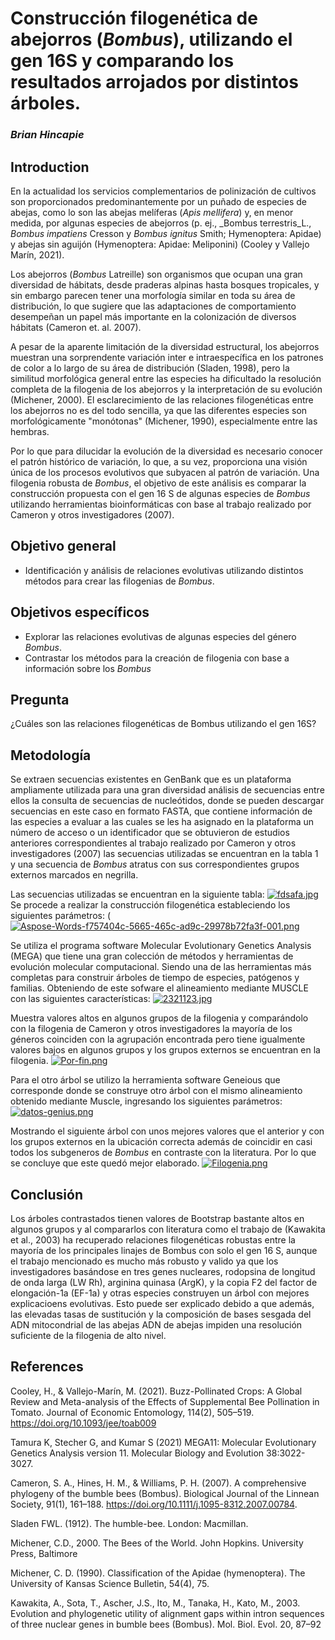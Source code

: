 # Construcción filogenética de abejorros (_Bombus_), utilizando el gen 16S y comparando los resultados arrojados por distintos árboles. 
### _Brian Hincapie_

## Introduction
En la actualidad los servicios complementarios de polinización de cultivos son proporcionados predominantemente por un puñado de especies de abejas, como lo son las abejas melíferas (_Apis mellifera_) y, en menor medida, por algunas especies de abejorros (p. ej., _Bombus terrestris_L., _Bombus impatiens_ Cresson y _Bombus ignitus_ Smith; Hymenoptera: Apidae) y abejas sin aguijón (Hymenoptera: Apidae: Meliponini) (Cooley y Vallejo Marín, 2021).

Los abejorros (_Bombus_ Latreille) son organismos que ocupan una gran diversidad de hábitats, desde praderas alpinas hasta bosques tropicales, y sin embargo parecen tener una morfología similar en toda su área de distribución, lo que sugiere que las adaptaciones de comportamiento desempeñan un papel más importante en la colonización de diversos hábitats (Cameron et. al. 2007).

A pesar de la aparente limitación de la diversidad estructural, los abejorros muestran una sorprendente variación inter e intraespecífica en los patrones de color a lo largo de su área de distribución (Sladen, 1998), pero la similitud morfológica general entre las especies ha dificultado la resolución completa de la filogenia de los abejorros y la interpretación de su evolución (Michener, 2000). El esclarecimiento de las relaciones filogenéticas entre los abejorros no es del todo sencilla, ya que las diferentes especies son morfológicamente "monótonas" (Michener, 1990), especialmente entre las hembras.


Por lo que para dilucidar la evolución de la diversidad es necesario conocer el patrón histórico de variación, lo que, a su vez, proporciona una visión única de los procesos evolutivos que subyacen al patrón de variación. Una filogenia robusta de _Bombus_, el objetivo de este análisis es comparar la construcción propuesta con el gen 16 S de algunas especies de _Bombus_ utilizando herramientas bioinformáticas con base al trabajo realizado por Cameron y otros investigadores (2007). 
## Objetivo general 
- Identificación y análisis de relaciones evolutivas utilizando distintos métodos para crear las filogenias de _Bombus_.

## Objetivos específicos 
- Explorar las relaciones evolutivas de algunas especies del género _Bombus_.
- Contrastar los métodos para la creación de filogenia con base a información sobre los _Bombus_

## Pregunta 
¿Cuáles son las relaciones filogenéticas de Bombus utilizando el gen 16S?

## Metodología
Se extraen secuencias existentes en GenBank que es un plataforma ampliamente utilizada para una gran diversidad análisis de secuencias entre ellos la consulta de secuencias de nucleótidos, donde se pueden descargar secuencias en este caso en formato FASTA, que contiene información de las especies a evaluar a las cuales se les ha asignado en la plataforma un  número de acceso o un identificador que se obtuvieron de estudios anteriores correspondientes al trabajo realizado por Cameron y otros investigadores (2007) las secuencias utilizadas se encuentran en la tabla 1 y una secuencia de _Bombus_ atratus con sus correspondientes grupos externos marcados en negrilla.

Las secuencias utilizadas se encuentran en la siguiente tabla:
[![fdsafa.jpg](https://i.postimg.cc/vTkm2g7k/fdsafa.jpg)](https://postimg.cc/wR5H7BGQ)
Se procede a realizar la construcción filogenética estableciendo los siguientes parámetros:
([![Aspose-Words-f757404c-5665-465c-ad9c-29978b72fa3f-001.png](https://i.postimg.cc/sDsDnzRT/Aspose-Words-f757404c-5665-465c-ad9c-29978b72fa3f-001.png)](https://postimg.cc/ThN6wZ1b)

Se utiliza el programa software Molecular Evolutionary Genetics Analysis (MEGA) que tiene una gran colección de métodos y herramientas de evolución molecular computacional. Siendo una de las herramientas más completas para construir árboles de tiempo de especies, patógenos y familias. Obteniendo de este sofware el alineamiento mediante MUSCLE con las siguientes características:
[![2321123.jpg](https://i.postimg.cc/1zrZVn8P/2321123.jpg)](https://postimg.cc/qtqF97cZ)

Muestra valores altos en algunos grupos de la filogenia y comparándolo con la filogenia de Cameron y otros investigadores la mayoría de los géneros coinciden con la agrupación encontrada pero tiene igualmente valores bajos en algunos grupos y los grupos externos se encuentran en la filogenia. 
[![Por-fin.png](https://i.postimg.cc/9XtqXJmN/Por-fin.png)](https://postimg.cc/yWxNvhSF)

Para el otro árbol se utilizo la herramienta software Geneious que corresponde donde se construye otro árbol con el mismo alineamiento obtenido mediante Muscle, ingresando los siguientes parámetros: 
[![datos-genius.png](https://i.postimg.cc/25SxnyGh/datos-genius.png)](https://postimg.cc/68FRX9Dp)

Mostrando el siguiente árbol con unos mejores valores que el anterior y con los grupos externos en la ubicación correcta además de coincidir en casi todos los subgeneros de _Bombus_ en contraste con la literatura. Por lo que se concluye que este quedó mejor elaborado. 
[![Filogenia.png](https://i.postimg.cc/xCkyFZWd/Filogenia.png)](https://postimg.cc/Kk2M10cX)


## Conclusión
Los árboles contrastados tienen valores de Bootstrap bastante altos en algunos grupos y al compararlos con literatura como el trabajo de (Kawakita et al., 2003) ha recuperado relaciones filogenéticas robustas entre la mayoría de los principales linajes de Bombus con solo el gen 16 S, aunque el trabajo mencionado es mucho más robusto y valido ya que los investigadores basándose en tres genes nucleares, rodopsina de longitud de onda larga (LW Rh), arginina quinasa (ArgK), y la copia F2 del factor de elongación-1a (EF-1a) y otras especies construyen un árbol con mejores explicacioens evolutivas. Esto puede ser explicado debido a que además, las elevadas tasas de sustitución y la composición de bases sesgada del ADN mitocondrial de las abejas ADN de abejas impiden una resolución suficiente de la filogenia de alto nivel.
## References
Cooley, H., & Vallejo-Marín, M. (2021). Buzz-Pollinated Crops: A Global Review and Meta-analysis of the Effects of Supplemental Bee Pollination in Tomato. Journal of Economic Entomology, 114(2), 505–519. https://doi.org/10.1093/jee/toab009 

Tamura K, Stecher G, and Kumar S (2021) MEGA11: Molecular Evolutionary Genetics Analysis version 11. Molecular Biology and Evolution 38:3022-3027.

Cameron, S. A., Hines, H. M., & Williams, P. H. (2007). A comprehensive phylogeny of the bumble bees (Bombus). Biological Journal of the Linnean Society, 91(1), 161–188. https://doi.org/10.1111/j.1095-8312.2007.00784.

Sladen FWL. (1912). The humble-bee. London: Macmillan.

Michener, C.D., 2000. The Bees of the World. John Hopkins. University Press, Baltimore

Michener, C. D. (1990). Classification of the Apidae (hymenoptera). The University of Kansas Science Bulletin, 54(4), 75.

Kawakita, A., Sota, T., Ascher, J.S., Ito, M., Tanaka, H., Kato, M., 2003. Evolution and phylogenetic utility of alignment gaps within intron sequences of three nuclear genes in bumble bees (Bombus). Mol. Biol. Evol. 20, 87–92







